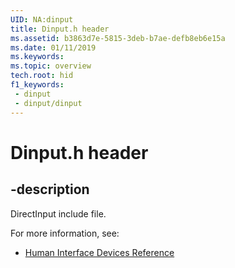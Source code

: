 ```yaml
---
UID: NA:dinput
title: Dinput.h header
ms.assetid: b3863d7e-5815-3deb-b7ae-defb8eb6e15a
ms.date: 01/11/2019
ms.keywords: 
ms.topic: overview
tech.root: hid
f1_keywords:
 - dinput
 - dinput/dinput
---
```


# Dinput.h header

## -description

DirectInput include file.

For more information, see:

- [Human Interface Devices Reference](../_hid/index.md)

